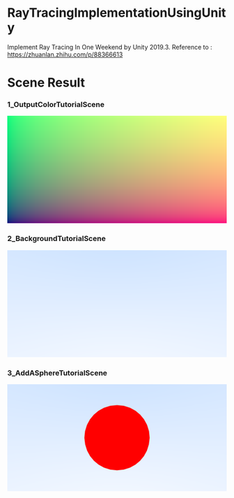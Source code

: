 # RayTracingImplementationUsingUnity
 Implement Ray Tracing In One Weekend by Unity 2019.3. Reference to : https://zhuanlan.zhihu.com/p/88366613



# Scene Result

### 1_OutputColorTutorialScene

![](img/1_OutputColorTutorialScene.png)

### 2_BackgroundTutorialScene

![](img/2_BackgroundTutorialScene.png)

### 3_AddASphereTutorialScene

![](img/3_AddASphereTutorialScene.png)

